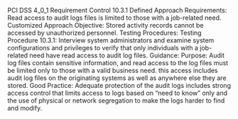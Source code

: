 PCI DSS 4_0_1 Requirement Control 10.3.1 Defined Approach Requirements: Read access to audit logs files is limited to those with a job-related need. Customized Approach Objective: Stored activity records cannot be accessed by unauthorized personnel. Testing Procedures: Testing Procedure 10.3.1: Interview system administrators and examine system configurations and privileges to verify that only individuals with a job-related need have read access to audit log files. Guidance: Purpose: Audit log files contain sensitive information, and read access to the log files must be limited only to those with a valid business need. this access includes audit log files on the originating systems as well as anywhere else they are stored. Good Practice: Adequate protection of the audit logs includes strong access control that limits access to logs based on “need to know” only and the use of physical or network segregation to make the logs harder to find and modify.
